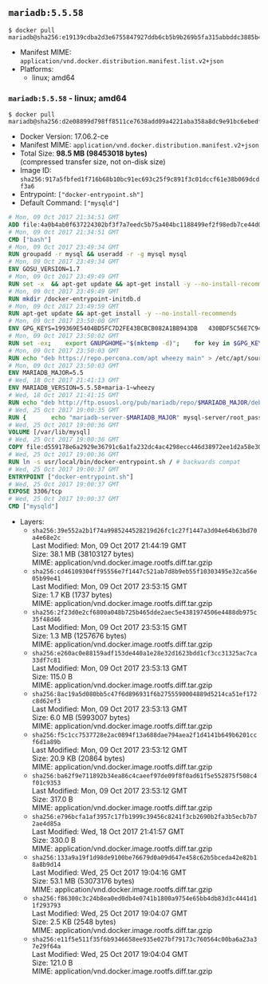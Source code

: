 ## `mariadb:5.5.58`

```console
$ docker pull mariadb@sha256:e19139cdba2d3e6755847927ddb6cb5b9b269b5fa315abbddc3885b4b60b3aab
```

-	Manifest MIME: `application/vnd.docker.distribution.manifest.list.v2+json`
-	Platforms:
	-	linux; amd64

### `mariadb:5.5.58` - linux; amd64

```console
$ docker pull mariadb@sha256:d2e08899d798ff8511ce7638add09a4221aba358a8dc9e91bc6ebedf90d625de
```

-	Docker Version: 17.06.2-ce
-	Manifest MIME: `application/vnd.docker.distribution.manifest.v2+json`
-	Total Size: **98.5 MB (98453018 bytes)**  
	(compressed transfer size, not on-disk size)
-	Image ID: `sha256:917a5fbfed1f716b68b10bc91ec693c25f9c891f3c01dccf61e38b069dcdf3a6`
-	Entrypoint: `["docker-entrypoint.sh"]`
-	Default Command: `["mysqld"]`

```dockerfile
# Mon, 09 Oct 2017 21:34:51 GMT
ADD file:4a0b4ab0f637224302bf3f7a7eedc5b75a404bc1188499ef2f98edb7ce44d0ed in / 
# Mon, 09 Oct 2017 21:34:51 GMT
CMD ["bash"]
# Mon, 09 Oct 2017 23:49:34 GMT
RUN groupadd -r mysql && useradd -r -g mysql mysql
# Mon, 09 Oct 2017 23:49:34 GMT
ENV GOSU_VERSION=1.7
# Mon, 09 Oct 2017 23:49:49 GMT
RUN set -x 	&& apt-get update && apt-get install -y --no-install-recommends ca-certificates wget && rm -rf /var/lib/apt/lists/* 	&& wget -O /usr/local/bin/gosu "https://github.com/tianon/gosu/releases/download/$GOSU_VERSION/gosu-$(dpkg --print-architecture)" 	&& wget -O /usr/local/bin/gosu.asc "https://github.com/tianon/gosu/releases/download/$GOSU_VERSION/gosu-$(dpkg --print-architecture).asc" 	&& export GNUPGHOME="$(mktemp -d)" 	&& gpg --keyserver ha.pool.sks-keyservers.net --recv-keys B42F6819007F00F88E364FD4036A9C25BF357DD4 	&& gpg --batch --verify /usr/local/bin/gosu.asc /usr/local/bin/gosu 	&& rm -r "$GNUPGHOME" /usr/local/bin/gosu.asc 	&& chmod +x /usr/local/bin/gosu 	&& gosu nobody true 	&& apt-get purge -y --auto-remove ca-certificates wget
# Mon, 09 Oct 2017 23:49:49 GMT
RUN mkdir /docker-entrypoint-initdb.d
# Mon, 09 Oct 2017 23:49:59 GMT
RUN apt-get update && apt-get install -y --no-install-recommends 		apt-transport-https ca-certificates 		pwgen 	&& rm -rf /var/lib/apt/lists/*
# Mon, 09 Oct 2017 23:50:00 GMT
ENV GPG_KEYS=199369E5404BD5FC7D2FE43BCBCB082A1BB943DB 	430BDF5C56E7C94E848EE60C1C4CBDCDCD2EFD2A 	4D1BB29D63D98E422B2113B19334A25F8507EFA5
# Mon, 09 Oct 2017 23:50:02 GMT
RUN set -ex; 	export GNUPGHOME="$(mktemp -d)"; 	for key in $GPG_KEYS; do 		gpg --keyserver ha.pool.sks-keyservers.net --recv-keys "$key"; 	done; 	gpg --export $GPG_KEYS > /etc/apt/trusted.gpg.d/mariadb.gpg; 	rm -r "$GNUPGHOME"; 	apt-key list
# Mon, 09 Oct 2017 23:50:03 GMT
RUN echo "deb https://repo.percona.com/apt wheezy main" > /etc/apt/sources.list.d/percona.list 	&& { 		echo 'Package: *'; 		echo 'Pin: release o=Percona Development Team'; 		echo 'Pin-Priority: 998'; 	} > /etc/apt/preferences.d/percona
# Mon, 09 Oct 2017 23:50:03 GMT
ENV MARIADB_MAJOR=5.5
# Wed, 18 Oct 2017 21:41:13 GMT
ENV MARIADB_VERSION=5.5.58+maria-1~wheezy
# Wed, 18 Oct 2017 21:41:15 GMT
RUN echo "deb http://ftp.osuosl.org/pub/mariadb/repo/$MARIADB_MAJOR/debian wheezy main" > /etc/apt/sources.list.d/mariadb.list 	&& { 		echo 'Package: *'; 		echo 'Pin: release o=MariaDB'; 		echo 'Pin-Priority: 999'; 	} > /etc/apt/preferences.d/mariadb
# Wed, 25 Oct 2017 19:00:35 GMT
RUN { 		echo "mariadb-server-$MARIADB_MAJOR" mysql-server/root_password password 'unused'; 		echo "mariadb-server-$MARIADB_MAJOR" mysql-server/root_password_again password 'unused'; 	} | debconf-set-selections 	&& apt-get update 	&& apt-get install -y 		"mariadb-server=$MARIADB_VERSION" 		percona-xtrabackup 		socat 	&& rm -rf /var/lib/apt/lists/* 	&& sed -ri 's/^user\s/#&/' /etc/mysql/my.cnf /etc/mysql/conf.d/* 	&& rm -rf /var/lib/mysql && mkdir -p /var/lib/mysql /var/run/mysqld 	&& chown -R mysql:mysql /var/lib/mysql /var/run/mysqld 	&& chmod 777 /var/run/mysqld 	&& find /etc/mysql/ -name '*.cnf' -print0 		| xargs -0 grep -lZE '^(bind-address|log)' 		| xargs -rt -0 sed -Ei 's/^(bind-address|log)/#&/' 	&& echo '[mysqld]\nskip-host-cache\nskip-name-resolve' > /etc/mysql/conf.d/docker.cnf
# Wed, 25 Oct 2017 19:00:36 GMT
VOLUME [/var/lib/mysql]
# Wed, 25 Oct 2017 19:00:36 GMT
COPY file:d559178e6a2929e36791c6a1fa232dc4ac4298ecc446d38972ee1d2a58e30621 in /usr/local/bin/ 
# Wed, 25 Oct 2017 19:00:36 GMT
RUN ln -s usr/local/bin/docker-entrypoint.sh / # backwards compat
# Wed, 25 Oct 2017 19:00:37 GMT
ENTRYPOINT ["docker-entrypoint.sh"]
# Wed, 25 Oct 2017 19:00:37 GMT
EXPOSE 3306/tcp
# Wed, 25 Oct 2017 19:00:37 GMT
CMD ["mysqld"]
```

-	Layers:
	-	`sha256:39e552a2b1f74a9985244528219d26fc1c27f1447a3d04e64b63bd70a4e68e2c`  
		Last Modified: Mon, 09 Oct 2017 21:44:19 GMT  
		Size: 38.1 MB (38103127 bytes)  
		MIME: application/vnd.docker.image.rootfs.diff.tar.gzip
	-	`sha256:cd46109304ff95556e7f1447c521ab7d8b9eb55f10303495e32ca56e05b99e41`  
		Last Modified: Mon, 09 Oct 2017 23:53:15 GMT  
		Size: 1.7 KB (1737 bytes)  
		MIME: application/vnd.docker.image.rootfs.diff.tar.gzip
	-	`sha256:2f23d0e2cf6800a048b725b465dde2aec5e4381974506e4488db975c35f48d46`  
		Last Modified: Mon, 09 Oct 2017 23:53:15 GMT  
		Size: 1.3 MB (1257676 bytes)  
		MIME: application/vnd.docker.image.rootfs.diff.tar.gzip
	-	`sha256:e260ac0e88159adf153de440a1e28e32d1623bdd1cf3cc31325ac7ca33df7c81`  
		Last Modified: Mon, 09 Oct 2017 23:53:13 GMT  
		Size: 115.0 B  
		MIME: application/vnd.docker.image.rootfs.diff.tar.gzip
	-	`sha256:8ac19a5d080bb5c47f6d896931f6b2755590004889d5214ca51ef172c8d62ef3`  
		Last Modified: Mon, 09 Oct 2017 23:53:13 GMT  
		Size: 6.0 MB (5993007 bytes)  
		MIME: application/vnd.docker.image.rootfs.diff.tar.gzip
	-	`sha256:f5c1cc7537728e2ac0894f13a688dae794aea2f1d4141b649b6201ccf6d1a89b`  
		Last Modified: Mon, 09 Oct 2017 23:53:12 GMT  
		Size: 20.9 KB (20864 bytes)  
		MIME: application/vnd.docker.image.rootfs.diff.tar.gzip
	-	`sha256:ba62f9e711892b34ea86c4caeef97de09f8f0ad61f5e552875f508c4f01c9353`  
		Last Modified: Mon, 09 Oct 2017 23:53:12 GMT  
		Size: 317.0 B  
		MIME: application/vnd.docker.image.rootfs.diff.tar.gzip
	-	`sha256:e796bcfa1af3957c17fb1999c39456c8241f3cb2690b2fa3b5ecb7b72ae4d85a`  
		Last Modified: Wed, 18 Oct 2017 21:41:57 GMT  
		Size: 330.0 B  
		MIME: application/vnd.docker.image.rootfs.diff.tar.gzip
	-	`sha256:133a9a19f1d98de9100be76679d0a09d647e458c62b5bceda42e82b18a8b9d14`  
		Last Modified: Wed, 25 Oct 2017 19:04:16 GMT  
		Size: 53.1 MB (53073176 bytes)  
		MIME: application/vnd.docker.image.rootfs.diff.tar.gzip
	-	`sha256:f86300c3c24b8ea0ed0db4e0741b1800a9754e65bb4db83d3c4441d11f293793`  
		Last Modified: Wed, 25 Oct 2017 19:04:07 GMT  
		Size: 2.5 KB (2548 bytes)  
		MIME: application/vnd.docker.image.rootfs.diff.tar.gzip
	-	`sha256:e11f5e511f35f6b9346658ee935e027bf79173c760564c00ba6a23a37e29f64a`  
		Last Modified: Wed, 25 Oct 2017 19:04:04 GMT  
		Size: 121.0 B  
		MIME: application/vnd.docker.image.rootfs.diff.tar.gzip

